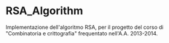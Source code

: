 RSA_Algorithm
=============

Implementazione dell'algoritmo RSA, per il progetto del corso di "Combinatoria e crittografia" frequentato nell'A.A. 2013-2014.
